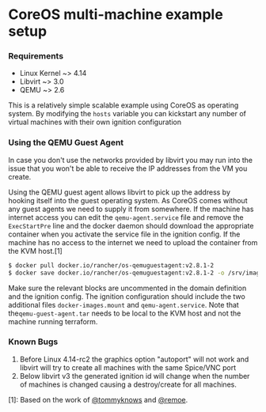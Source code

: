 # CoreOS multi-machine example setup

### Requirements
* Linux Kernel ~> 4.14
* Libvirt ~> 3.0
* QEMU ~> 2.6

This is a relatively simple scalable example using CoreOS as operating system.
By modifying the `hosts` variable you can kickstart any number of virtual machines
with their own ignition configuration


### Using the QEMU Guest Agent

In case you don't use the networks provided by libvirt you may run into the issue that you won't be able to receive the IP addresses from the VM you create.

Using the QEMU guest agent allows libvirt to pick up the address by hooking itself into the guest operating system.
As CoreOS comes without any guest agents we need to supply it from somewhere.
If the machine has internet access you can edit the `qemu-agent.service` file and remove the `ExecStartPre` line and the docker daemon should download the appropriate container when you activate the service file in the ignition config. If the machine has no access to the internet we need to upload the container from the KVM host.[1]
```bash
$ docker pull docker.io/rancher/os-qemuguestagent:v2.8.1-2
$ docker save docker.io/rancher/os-qemuguestagent:v2.8.1-2 -o /srv/images/qemu-guest-agent.tar
```

Make sure the relevant blocks are uncommented in the domain definition and the ignition config. The ignition configuration should include the two additional files `docker-images.mount` and `qemu-agent.service`. Note that the`qemu-guest-agent.tar` needs to be local to the KVM host and not the machine running terraform.


### Known Bugs
1. Before Linux 4.14-rc2 the graphics option "autoport" will not work and libvirt will try to create all machines with the same Spice/VNC port
2. Below libvirt v3 the generated ignition id will change when the number of machines is changed causing a destroy/create for all machines.


[1]: Based on the work of [@tommyknows](https://github.com/dmacvicar/terraform-provider-libvirt/issues/364#issuecomment-442164364) and [@remoe](https://github.com/dmacvicar/terraform-provider-libvirt/issues/364#issuecomment-443456552).
